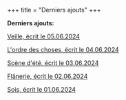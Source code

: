 +++
title = "Derniers ajouts"
+++

**Derniers ajouts:**

[Veille, écrit le 05.06.2024](./seasons/20_vingtieme_saison/veille/)

[L'ordre des choses, écrit le 04.06.2024](./seasons/20_vingtieme_saison/l_ordre_des_choses/)

[Scène d'été, écrit le 03.06.2024](./seasons/20_vingtieme_saison/scene_d_ete/)

[Flânerie, écrit le 02.06.2024](./seasons/20_vingtieme_saison/flanerie/)

[Sois, écrit le 01.06.2024](./seasons/20_vingtieme_saison/sois/)



